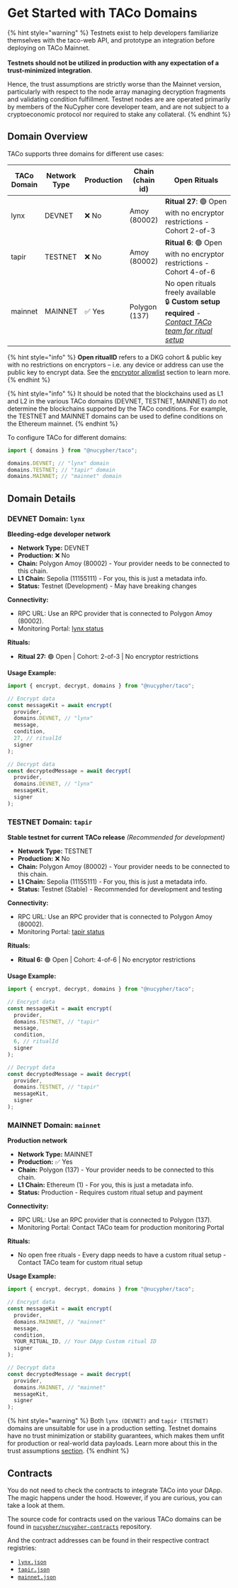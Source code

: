 # Get Started with TACo Domains

{% hint style="warning" %}
Testnets exist to help developers familiarize themselves with the taco-web API, and prototype an integration before deploying on TACo Mainnet. \
\
**Testnets should not be utilized in production with any expectation of a trust-minimized integration**.&#x20;

Hence, the trust assumptions are strictly worse than the Mainnet version, particularly with respect to the node array managing decryption fragments and validating condition fulfillment. Testnet nodes are are operated primarily by members of the NuCypher core developer team, and are not subject to a cryptoeconomic protocol nor required to stake any collateral.
{% endhint %}

## Domain Overview

TACo supports three domains for different use cases:

<table>
  <thead>
    <tr>
      <th width="12%">TACo Domain</th>
      <th width="12%">Network Type</th>
      <th width="10%">Production</th>
      <th width="15%">Chain (chain id)</th>
      <th width="*">Open Rituals</th>
    </tr>
  </thead>
  <tbody>
    <tr>
      <td>lynx</td>
      <td>DEVNET</td>
      <td>❌ No</td>
      <td>Amoy (80002)</td>
      <td><strong>Ritual 27</strong>: 🟢 Open with no encryptor restrictions - Cohort 2-of-3</td>
    </tr>
    <tr>
      <td>tapir</td>
      <td>TESTNET</td>
      <td>❌ No</td>
      <td>Amoy (80002)</td>
      <td><strong>Ritual 6</strong>: 🟢 Open with no encryptor restrictions - Cohort 4-of-6</td>
    </tr>
    <tr>
      <td>mainnet</td>
      <td>MAINNET</td>
      <td>✅ Yes</td>
      <td>Polygon (137)</td>
      <td>No open rituals freely available<br/>🔒 <strong>Custom setup required</strong> - <em><a href="http://discord.gg/buildwithtaco">Contact TACo team for ritual setup</a></em></td>
    </tr>
  </tbody>
</table>

{% hint style="info" %}
**Open ritualID** refers to a DKG cohort & public key with no restrictions on encryptors – i.e. any device or address can use the public key to encrypt data. See the [encryptor allowlist](../references/encryptor-allowlist.md) section to learn more.
{% endhint %}

{% hint style="info" %}
It should be noted that the blockchains used as L1 and L2 in the various TACo domains (DEVNET, TESTNET, MAINNET) do not determine the blockchains supported by the TACo conditions. For example, the TESTNET and MAINNET domains can be used to define conditions on the Ethereum mainnet.
{% endhint %}

To configure TACo for different domains:

```typescript
import { domains } from "@nucypher/taco";

domains.DEVNET; // "lynx" domain
domains.TESTNET; // "tapir" domain
domains.MAINNET; // "mainnet" domain
```

## Domain Details

### DEVNET Domain: `lynx`

**Bleeding-edge developer network**

- **Network Type:** DEVNET
- **Production:** ❌ No
- **Chain:** Polygon Amoy (80002) - Your provider needs to be connected to this chain.
- **L1 Chain:** Sepolia (11155111) - For you, this is just a metadata info.
- **Status:** Testnet (Development) - May have breaking changes

**Connectivity:**

- RPC URL: Use an RPC provider that is connected to Polygon Amoy (80002).
- Monitoring Portal: [lynx status](https://lynx-3.nucypher.network:9151/status)

**Rituals:**

- **Ritual 27:** 🟢 Open | Cohort: 2-of-3 | No encryptor restrictions

**Usage Example:**

```typescript
import { encrypt, decrypt, domains } from "@nucypher/taco";

// Encrypt data
const messageKit = await encrypt(
  provider,
  domains.DEVNET, // "lynx"
  message,
  condition,
  27, // ritualId
  signer
);

// Decrypt data
const decryptedMessage = await decrypt(
  provider,
  domains.DEVNET, // "lynx"
  messageKit,
  signer
);
```

### TESTNET Domain: `tapir`

**Stable testnet for current TACo release** _(Recommended for development)_

- **Network Type:** TESTNET
- **Production:** ❌ No
- **Chain:** Polygon Amoy (80002) - Your provider needs to be connected to this chain.
- **L1 Chain:** Sepolia (11155111) - For you, this is just a metadata info.
- **Status:** Testnet (Stable) - Recommended for development and testing

**Connectivity:**

- RPC URL: Use an RPC provider that is connected to Polygon Amoy (80002).
- Monitoring Portal: [tapir status](https://tapir-2.nucypher.network:9151/status)

**Rituals:**

- **Ritual 6:** 🟢 Open | Cohort: 4-of-6 | No encryptor restrictions

**Usage Example:**

```typescript
import { encrypt, decrypt, domains } from "@nucypher/taco";

// Encrypt data
const messageKit = await encrypt(
  provider,
  domains.TESTNET, // "tapir"
  message,
  condition,
  6, // ritualId
  signer
);

// Decrypt data
const decryptedMessage = await decrypt(
  provider,
  domains.TESTNET, // "tapir"
  messageKit,
  signer
);
```

### MAINNET Domain: `mainnet`

**Production network**

- **Network Type:** MAINNET
- **Production:** ✅ Yes
- **Chain:** Polygon (137) - Your provider needs to be connected to this chain.
- **L1 Chain:** Ethereum (1) - For you, this is just a metadata info.
- **Status:** Production - Requires custom ritual setup and payment

**Connectivity:**

- RPC URL: Use an RPC provider that is connected to Polygon (137).
- Monitoring Portal: Contact TACo team for production monitoring Portal

**Rituals:**

- No open free rituals - Every dapp needs to have a custom ritual setup - Contact TACo team for custom ritual setup

**Usage Example:**

```typescript
import { encrypt, decrypt, domains } from "@nucypher/taco";

// Encrypt data
const messageKit = await encrypt(
  provider,
  domains.MAINNET, // "mainnet"
  message,
  condition,
  YOUR_RITUAL_ID, // Your DApp Custom ritual ID
  signer
);

// Decrypt data
const decryptedMessage = await decrypt(
  provider,
  domains.MAINNET, // "mainnet"
  messageKit,
  signer
);
```

{% hint style="warning" %}
Both `lynx (DEVNET)` and `tapir (TESTNET)` domains are unsuitable for use in a production setting. Testnet domains have no trust minimization or stability guarantees, which makes them unfit for production or real-world data payloads. Learn more about this in the trust assumptions [section](../../for-product-leads/trust-assumptions/).
{% endhint %}

## Contracts

You do not need to check the contracts to integrate TACo into your DApp. The magic happens under the hood. However, if you are curious, you can take a look at them.

The source code for contracts used on the various TACo domains can be found in [`nucypher/nucypher-contracts`](https://github.com/nucypher/nucypher-contracts) repository.

And the contract addresses can be found in their respective contract registries:

- [`lynx.json`](https://github.com/nucypher/nucypher-contracts/blob/main/deployment/artifacts/lynx.json)
- [`tapir.json`](https://github.com/nucypher/nucypher-contracts/blob/main/deployment/artifacts/tapir.json)
- [`mainnet.json`](https://github.com/nucypher/nucypher-contracts/blob/main/deployment/artifacts/mainnet.json)
